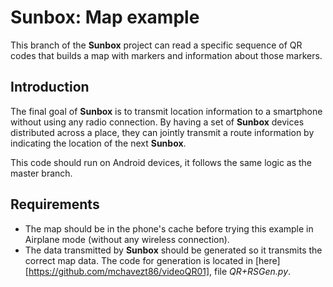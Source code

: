 
Sunbox: Map example
===========================

This branch of the **Sunbox** project can read a specific sequence of QR codes that builds
a map with markers and information about those markers.

Introduction
------------

The final goal of **Sunbox** is to transmit location information to a smartphone without using
any radio connection. By having a set of **Sunbox** devices distributed across a place, they can
jointly transmit a route information by indicating the location of the next **Sunbox**.

This code should run on Android devices, it follows the same logic as the master branch.

Requirements
------------

* The map should be in the phone's cache before trying this example in Airplane mode (without
any wireless connection).
* The data transmitted by **Sunbox** should be generated so it transmits the correct map data.
The code for generation is located in [here][https://github.com/mchavezt86/videoQR01],
 file _QR+RSGen.py_.